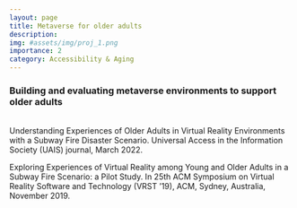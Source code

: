 ```yaml
---
layout: page
title: Metaverse for older adults
description:
img: #assets/img/proj_1.png
importance: 2
category: Accessibility & Aging
---
```


<h3>Building and evaluating metaverse environments to support older adults</h3>
<br>
Understanding Experiences of Older Adults in Virtual Reality Environments with a Subway Fire Disaster Scenario. Universal Access in the Information Society (UAIS) journal, March 2022.

Exploring Experiences of Virtual Reality among Young and Older Adults in a Subway Fire Scenario: a Pilot Study. In 25th ACM Symposium on Virtual Reality Software and Technology (VRST ’19), ACM, Sydney, Australia, November 2019.
